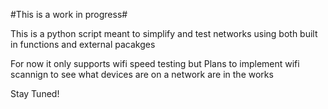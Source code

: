 #This is a work in progress#

This is a python script meant to simplify and test networks using both built in functions and external pacakges

For now it only supports wifi speed testing but Plans to implement wifi scannign to see what devices are on a network are in the works

Stay Tuned!